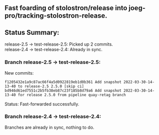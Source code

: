 ## Fast foarding of stolostron/release into joeg-pro/tracking-stolostron-release.

## Status Summary:

release-2.5 -> test-release-2.5: Picked up 2 commits.  
release-2.4 -> test-release-2.4: Already in sync.  

### Branch release-2.5 -> test-release-2.5:

New commits:

```
f1205432e1a9c87ac66f4a5d0922819eb1d0b361 Add snapshot 2022-03-30-14-13-40 to release-2.5 2.5.0 [skip ci]
bd946d61ed7551c2b5fb38eb87c23f185b8d79a6 Add snapshot 2022-03-30-14-13-40 for release 2.5.0 from pipeline quay-retag branch
```

Status: Fast-forwarded successfully.

### Branch release-2.4 -> test-release-2.4:

Branches are already in sync, nothing to do.
